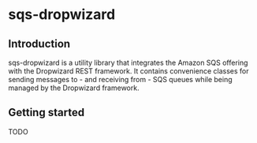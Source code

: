 # sqs-dropwizard

## Introduction

sqs-dropwizard is a utility library that integrates the Amazon SQS offering with the Dropwizard REST framework.
It contains convenience classes for sending messages to - and receiving from - SQS queues while being managed
by the Dropwizard framework.

## Getting started
TODO